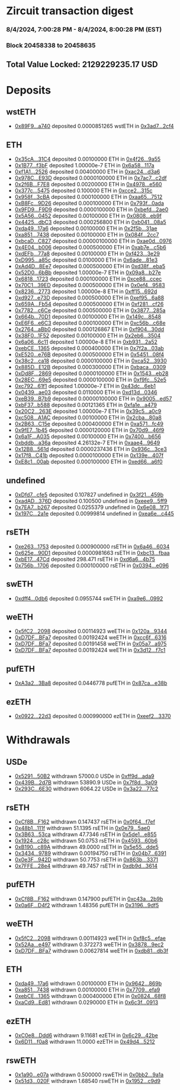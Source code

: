# Zircuit transaction digest
### 8/4/2024, 7:00:28 PM - 8/4/2024, 8:00:28 PM (EST)
### Block 20458338 to 20458635

## Total Value Locked: 2129229235.17 USD

# Deposits
## wstETH
- [0x89F9...a740](https://etherscan.io/address/0x89F92dD656FaAfBf3040aD92020F84153173a740) deposited 0.0000851265 wstETH in [0x3ad7...2cf4](https://etherscan.io/tx/0x89F92dD656FaAfBf3040aD92020F84153173a740)
## ETH
- [0x35cA...31C4](https://etherscan.io/address/0x35cAA179881779AD0f51a4baa0585bd7A66731C4) deposited 0.00100000 ETH in [0x4f26...9a55](https://etherscan.io/tx/0x35cAA179881779AD0f51a4baa0585bd7A66731C4)
- [0x1B77...f3bF](https://etherscan.io/address/0x1B770AeB7B08ACe18370800ac617A2E94dA8f3bF) deposited 1.00000e-7 ETH in [0x6a58...117a](https://etherscan.io/tx/0x1B770AeB7B08ACe18370800ac617A2E94dA8f3bF)
- [0xf1A1...2526](https://etherscan.io/address/0xf1A172755b4180Ae2fd86B640A4f3dcc356C2526) deposited 0.00400000 ETH in [0xac24...d3a6](https://etherscan.io/tx/0xf1A172755b4180Ae2fd86B640A4f3dcc356C2526)
- [0x978C...E93D](https://etherscan.io/address/0x978C3EA3F0Ca718aa71B76c0dC94b9EFF45FE93D) deposited 0.0000100000 ETH in [0x7ac7...c2df](https://etherscan.io/tx/0x978C3EA3F0Ca718aa71B76c0dC94b9EFF45FE93D)
- [0x2f6B...F7E8](https://etherscan.io/address/0x2f6B67A9E7Ca9f025b786e455261EFe3C65FF7E8) deposited 0.00200000 ETH in [0x4978...e560](https://etherscan.io/tx/0x2f6B67A9E7Ca9f025b786e455261EFe3C65FF7E8)
- [0x377c...5475](https://etherscan.io/address/0x377cb314e4b9a2be12a2ce79036Aae03073b5475) deposited 0.100000 ETH in [0xcce2...315c](https://etherscan.io/tx/0x377cb314e4b9a2be12a2ce79036Aae03073b5475)
- [0x958f...3cBA](https://etherscan.io/address/0x958f3FF49E0BB6591894D0E25DaD67bb84C13cBA) deposited 0.000100000 ETH in [0xaa65...7512](https://etherscan.io/tx/0x958f3FF49E0BB6591894D0E25DaD67bb84C13cBA)
- [0xB8Fc...9D26](https://etherscan.io/address/0xB8Fc9Dd2576bBdE9e2FD1F84b62023CE31529D26) deposited 0.000100000 ETH in [0x793f...0ada](https://etherscan.io/tx/0xB8Fc9Dd2576bBdE9e2FD1F84b62023CE31529D26)
- [0x9FD9...F9D9](https://etherscan.io/address/0x9FD98B46CD8f46d656B28858ec10243b245BF9D9) deposited 0.0000100000 ETH in [0xbefd...2ae0](https://etherscan.io/tx/0x9FD98B46CD8f46d656B28858ec10243b245BF9D9)
- [0x5A56...0452](https://etherscan.io/address/0x5A56e1F2004BC6C033e388cc7f52BD5227840452) deposited 0.00100000 ETH in [0x0808...eb9f](https://etherscan.io/tx/0x5A56e1F2004BC6C033e388cc7f52BD5227840452)
- [0x4425...dbC3](https://etherscan.io/address/0x44250e31407E99E635ce7E93682def938428dbC3) deposited 0.000256800 ETH in [0xb041...08a5](https://etherscan.io/tx/0x44250e31407E99E635ce7E93682def938428dbC3)
- [0xda49...17a6](https://etherscan.io/address/0xda490D62CA754dF4cF0a448eF966Ef293dd717a6) deposited 0.00100000 ETH in [0x2f5b...31ae](https://etherscan.io/tx/0xda490D62CA754dF4cF0a448eF966Ef293dd717a6)
- [0xa851...7438](https://etherscan.io/address/0xa85160a81da205AE57F6d55F16C9C43d773c7438) deposited 0.00100000 ETH in [0x084f...2cc7](https://etherscan.io/tx/0xa85160a81da205AE57F6d55F16C9C43d773c7438)
- [0xbcaD...C827](https://etherscan.io/address/0xbcaD818f8B4EAfcf93b99D57BD5548E23BD5C827) deposited 0.00000100000 ETH in [0xae0d...0976](https://etherscan.io/tx/0xbcaD818f8B4EAfcf93b99D57BD5548E23BD5C827)
- [0x4E04...b006](https://etherscan.io/address/0x4E04269fe685aD6f8E5b802eD194FFDF3ab4b006) deposited 0.000500000 ETH in [0xab7e...c5b6](https://etherscan.io/tx/0x4E04269fe685aD6f8E5b802eD194FFDF3ab4b006)
- [0xdEFb...77a8](https://etherscan.io/address/0xdEFb4E9fC3404202F81D6c3022EFDA9b979377a8) deposited 0.00100000 ETH in [0xf423...3e29](https://etherscan.io/tx/0xdEFb4E9fC3404202F81D6c3022EFDA9b979377a8)
- [0xD995...a85c](https://etherscan.io/address/0xD9955789F7094b6C0BD5f7E7aCFB046520A6a85c) deposited 0.0100000 ETH in [0x6ade...81e3](https://etherscan.io/tx/0xD9955789F7094b6C0BD5f7E7aCFB046520A6a85c)
- [0xAd4D...8Ee7](https://etherscan.io/address/0xAd4D61076479C71C2e7FaacA0a9C5540aC6a8Ee7) deposited 0.000500000 ETH in [0xd38f...eba5](https://etherscan.io/tx/0xAd4D61076479C71C2e7FaacA0a9C5540aC6a8Ee7)
- [0x52D0...6bBb](https://etherscan.io/address/0x52D06279A2c4cdfDB9735163968b99e58F976bBb) deposited 1.00000e-7 ETH in [0x09a8...b27e](https://etherscan.io/tx/0x52D06279A2c4cdfDB9735163968b99e58F976bBb)
- [0x6818...1723](https://etherscan.io/address/0x6818797103c56ecd9F22cb4a34E52D8c09c71723) deposited 0.000100000 ETH in [0xce88...ccec](https://etherscan.io/tx/0x6818797103c56ecd9F22cb4a34E52D8c09c71723)
- [0x70C1...39ED](https://etherscan.io/address/0x70C1F8d817d3014f147FE927C07d97Fa7B3239ED) deposited 0.000500000 ETH in [0x0ef4...9583](https://etherscan.io/tx/0x70C1F8d817d3014f147FE927C07d97Fa7B3239ED)
- [0x8236...2773](https://etherscan.io/address/0x82363A156fBdF0553350683a9Bc57f54A33C2773) deposited 1.00000e-8 ETH in [0xff15...692d](https://etherscan.io/tx/0x82363A156fBdF0553350683a9Bc57f54A33C2773)
- [0xd927...e73D](https://etherscan.io/address/0xd9278f2251D1b849f336aa581600667A2229e73D) deposited 0.000500000 ETH in [0xef95...6a88](https://etherscan.io/tx/0xd9278f2251D1b849f336aa581600667A2229e73D)
- [0x659A...Fb54](https://etherscan.io/address/0x659A422c7CA7b74784ef61366656BD54A330Fb54) deposited 0.000500000 ETH in [0xf281...cf26](https://etherscan.io/tx/0x659A422c7CA7b74784ef61366656BD54A330Fb54)
- [0x7782...c6Ce](https://etherscan.io/address/0x7782bBc9EC47e9E24435BC4343Cf87B450cec6Ce) deposited 0.000500000 ETH in [0x3877...285a](https://etherscan.io/tx/0x7782bBc9EC47e9E24435BC4343Cf87B450cec6Ce)
- [0x664b...70D1](https://etherscan.io/address/0x664bf6057618ed5b51ba1b448E07F6659a9D70D1) deposited 0.00100000 ETH in [0x149c...8548](https://etherscan.io/tx/0x664bf6057618ed5b51ba1b448E07F6659a9D70D1)
- [0xE6F6...e6C3](https://etherscan.io/address/0xE6F61afB06caEF91A37Ba354d65812058f78e6C3) deposited 0.000100000 ETH in [0xc56b...c68e](https://etherscan.io/tx/0xE6F61afB06caEF91A37Ba354d65812058f78e6C3)
- [0x2764...aBb0](https://etherscan.io/address/0x2764A735b32b1Df4287FB5D7B556f8004D82aBb0) deposited 0.000126867 ETH in [0xf904...30dd](https://etherscan.io/tx/0x2764A735b32b1Df4287FB5D7B556f8004D82aBb0)
- [0x38F0...1F52](https://etherscan.io/address/0x38F0C7d7e92422B68f2d5b4a388c05Df6D531F52) deposited 0.00100000 ETH in [0x2eb6...3504](https://etherscan.io/tx/0x38F0C7d7e92422B68f2d5b4a388c05Df6D531F52)
- [0x6a06...6c11](https://etherscan.io/address/0x6a0621D895D954177043831e377b615243Cc6c11) deposited 1.00000e-8 ETH in [0xb931...2a52](https://etherscan.io/tx/0x6a0621D895D954177043831e377b615243Cc6c11)
- [0xebCE...1365](https://etherscan.io/address/0xebCE789204e339490F3fF1C385B93Ca81F601365) deposited 0.000400000 ETH in [0x7f2a...03ab](https://etherscan.io/tx/0xebCE789204e339490F3fF1C385B93Ca81F601365)
- [0xE520...e76B](https://etherscan.io/address/0xE5200C42061e90a3dbaDBDfA60cBd9D31bCDe76B) deposited 0.000500000 ETH in [0x5451...08f4](https://etherscan.io/tx/0xE5200C42061e90a3dbaDBDfA60cBd9D31bCDe76B)
- [0x38c2...ca18](https://etherscan.io/address/0x38c2d9A73Bfb23972c91AF9C9F91E6D20f58ca18) deposited 0.0000100000 ETH in [0xca52...3930](https://etherscan.io/tx/0x38c2d9A73Bfb23972c91AF9C9F91E6D20f58ca18)
- [0x885D...E12B](https://etherscan.io/address/0x885D2358aD616F0BDFFFe802b8b187ae1d4dE12B) deposited 0.000300000 ETH in [0xbaca...0309](https://etherscan.io/tx/0x885D2358aD616F0BDFFFe802b8b187ae1d4dE12B)
- [0xDd8F...2869](https://etherscan.io/address/0xDd8F41D74ccBE5eB56f5a798CEfcB6B9E04d2869) deposited 0.0000100000 ETH in [0x1543...eb28](https://etherscan.io/tx/0xDd8F41D74ccBE5eB56f5a798CEfcB6B9E04d2869)
- [0x28EC...69e5](https://etherscan.io/address/0x28ECb498b2f34Dd717AEE529de358005E88669e5) deposited 0.0000100000 ETH in [0xf9fc...52e5](https://etherscan.io/tx/0x28ECb498b2f34Dd717AEE529de358005E88669e5)
- [0xc792...61f1](https://etherscan.io/address/0xc7921Da800574055eB11C5836740A54fC27c61f1) deposited 1.00000e-7 ETH in [0x43dc...6eb1](https://etherscan.io/tx/0xc7921Da800574055eB11C5836740A54fC27c61f1)
- [0x0439...ae03](https://etherscan.io/address/0x043951150857e82D8f59bcABf1CF4EF99Fb9ae03) deposited 0.0110000 ETH in [0xd13d...0346](https://etherscan.io/tx/0x043951150857e82D8f59bcABf1CF4EF99Fb9ae03)
- [0xeB39...B7b9](https://etherscan.io/address/0xeB39E490219ED9012A3e37a1403567Ba6120B7b9) deposited 0.00000100000 ETH in [0x9005...ed57](https://etherscan.io/tx/0xeB39E490219ED9012A3e37a1403567Ba6120B7b9)
- [0xbF37...b588](https://etherscan.io/address/0xbF37a2F4f1EAFE152E8336465CfAaD1FDA44b588) deposited 0.00121365 ETH in [0xfa1e...a479](https://etherscan.io/tx/0xbF37a2F4f1EAFE152E8336465CfAaD1FDA44b588)
- [0x20C2...263E](https://etherscan.io/address/0x20C28C5c550F1C349785f60617545b51cC30263E) deposited 1.00000e-7 ETH in [0x39c5...a0c9](https://etherscan.io/tx/0x20C28C5c550F1C349785f60617545b51cC30263E)
- [0xc508...A1AC](https://etherscan.io/address/0xc50816c6b35C5c089EE7D0211c7F7a069e9EA1AC) deposited 0.00100000 ETH in [0x2cba...80a8](https://etherscan.io/tx/0xc50816c6b35C5c089EE7D0211c7F7a069e9EA1AC)
- [0x2B63...C15e](https://etherscan.io/address/0x2B6343FEEA1502f4f7A6e9C807F1893Ce6bCC15e) deposited 0.000400000 ETH in [0xa571...fc49](https://etherscan.io/tx/0x2B6343FEEA1502f4f7A6e9C807F1893Ce6bCC15e)
- [0x9fE7...1b45](https://etherscan.io/address/0x9fE7b4788D409231E15E25A45FeCF784106d1b45) deposited 0.0000120000 ETH in [0x70d9...46f9](https://etherscan.io/tx/0x9fE7b4788D409231E15E25A45FeCF784106d1b45)
- [0x6a1F...A035](https://etherscan.io/address/0x6a1FF2AaAab0837F940ED7471E16d84e8953A035) deposited 0.00100000 ETH in [0x7400...b656](https://etherscan.io/tx/0x6a1FF2AaAab0837F940ED7471E16d84e8953A035)
- [0xbddb...a36a](https://etherscan.io/address/0xbddb81b6B1b23b23086EAD62106b2d04Ac4ea36a) deposited 4.26132e-7 ETH in [0xaae4...9649](https://etherscan.io/tx/0xbddb81b6B1b23b23086EAD62106b2d04Ac4ea36a)
- [0x12B8...561d](https://etherscan.io/address/0x12B8f013F0F765A8D66dA0A8b7Ed7950396D561d) deposited 0.0000237436 ETH in [0x936c...3ce3](https://etherscan.io/tx/0x12B8f013F0F765A8D66dA0A8b7Ed7950396D561d)
- [0x17f8...C41b](https://etherscan.io/address/0x17f80ece5b9B56EF9122c4FCE4ad65af8342C41b) deposited 0.0000100000 ETH in [0x139e...407f](https://etherscan.io/tx/0x17f80ece5b9B56EF9122c4FCE4ad65af8342C41b)
- [0xE8c1...00ab](https://etherscan.io/address/0xE8c1DD91aD571c20331c70bF9b029cb689Fb00ab) deposited 0.000100000 ETH in [0xed66...a6f0](https://etherscan.io/tx/0xE8c1DD91aD571c20331c70bF9b029cb689Fb00ab)
## undefined
- [0xDfd7...cfe5](https://etherscan.io/address/0xDfd77a848618b3428C79790b5222b85c2adfcfe5) deposited 0.107827 undefined in [0x3f21...459b](https://etherscan.io/tx/0xDfd77a848618b3428C79790b5222b85c2adfcfe5)
- [0xadAD...376D](https://etherscan.io/address/0xadAD7ec70aC6b2599360EFc99089b575E4Bc376D) deposited 0.100500 undefined in [0xeee9...5ff9](https://etherscan.io/tx/0xadAD7ec70aC6b2599360EFc99089b575E4Bc376D)
- [0x7EA7...b267](https://etherscan.io/address/0x7EA74516e7d801Cd5267E2B6B4F456B5BB75b267) deposited 0.0255379 undefined in [0x6e08...1f71](https://etherscan.io/tx/0x7EA74516e7d801Cd5267E2B6B4F456B5BB75b267)
- [0x197C...2a1e](https://etherscan.io/address/0x197CeF85f8347AdeA3Fd23B6E8Fc1aAa86Fc2a1e) deposited 0.00999814 undefined in [0xea6e...c445](https://etherscan.io/tx/0x197CeF85f8347AdeA3Fd23B6E8Fc1aAa86Fc2a1e)
## rsETH
- [0xe263...1753](https://etherscan.io/address/0xe2631AD2E8CCFC2486935645D5f586cCB68F1753) deposited 0.000900000 rsETH in [0x6a46...6034](https://etherscan.io/tx/0xe2631AD2E8CCFC2486935645D5f586cCB68F1753)
- [0x625e...90D1](https://etherscan.io/address/0x625e0a54FEC76e881E86EF7a3666F1c2868390D1) deposited 0.0000981663 rsETH in [0xbc13...fbaa](https://etherscan.io/tx/0x625e0a54FEC76e881E86EF7a3666F1c2868390D1)
- [0xbE17...47Cd](https://etherscan.io/address/0xbE17641f00F2bAf80059D99498Dc1A1390E247Cd) deposited 298.471 rsETH in [0xd6a6...4b75](https://etherscan.io/tx/0xbE17641f00F2bAf80059D99498Dc1A1390E247Cd)
- [0x756b...1706](https://etherscan.io/address/0x756bC95a8D0DB3235c92FbDBE86809aF63201706) deposited 0.000100000 rsETH in [0x0394...e096](https://etherscan.io/tx/0x756bC95a8D0DB3235c92FbDBE86809aF63201706)
## swETH
- [0xdff4...0db6](https://etherscan.io/address/0xdff46f3376128879a88010939AaCeBFDD6BF0db6) deposited 0.0955744 swETH in [0xa9e6...0992](https://etherscan.io/tx/0xdff46f3376128879a88010939AaCeBFDD6BF0db6)
## weETH
- [0x5fC2...2098](https://etherscan.io/address/0x5fC2099C6aB523901c5B3457Fd14C12717e12098) deposited 0.00114923 weETH in [0x120a...9344](https://etherscan.io/tx/0x5fC2099C6aB523901c5B3457Fd14C12717e12098)
- [0xD7DF...BFa7](https://etherscan.io/address/0xD7DF7E085214743530afF339aFC420c7c720BFa7) deposited 0.00192424 weETH in [0xcc6f...6316](https://etherscan.io/tx/0xD7DF7E085214743530afF339aFC420c7c720BFa7)
- [0xD7DF...BFa7](https://etherscan.io/address/0xD7DF7E085214743530afF339aFC420c7c720BFa7) deposited 0.00191458 weETH in [0x05a7...a975](https://etherscan.io/tx/0xD7DF7E085214743530afF339aFC420c7c720BFa7)
- [0xD7DF...BFa7](https://etherscan.io/address/0xD7DF7E085214743530afF339aFC420c7c720BFa7) deposited 0.00192424 weETH in [0x3d12...f7c1](https://etherscan.io/tx/0xD7DF7E085214743530afF339aFC420c7c720BFa7)
## pufETH
- [0xA3a2...3Ba8](https://etherscan.io/address/0xA3a211bDFba8d614c3d030da6CDbC98940db3Ba8) deposited 0.0446778 pufETH in [0x87ca...e38b](https://etherscan.io/tx/0xA3a211bDFba8d614c3d030da6CDbC98940db3Ba8)
## ezETH
- [0x0922...22d3](https://etherscan.io/address/0x0922B44805CB5D90F35F3b9781aFf83b47D722d3) deposited 0.000990000 ezETH in [0xeef2...3370](https://etherscan.io/tx/0x0922B44805CB5D90F35F3b9781aFf83b47D722d3)
# Withdrawals
## USDe
- [0x5291...50B2](https://etherscan.io/address/0x5291dB72b4F2d090955712C9dC146738064250B2) withdrawn 57000.0 USDe in [0xff9d...ada9](https://etherscan.io/tx/0x5291dB72b4F2d090955712C9dC146738064250B2)
- [0x439B...2d7B](https://etherscan.io/address/0x439B5E3B9af606327558ADd370197d3A7C492d7B) withdrawn 53890.9 USDe in [0x7f8d...3a09](https://etherscan.io/tx/0x439B5E3B9af606327558ADd370197d3A7C492d7B)
- [0x293C...6E30](https://etherscan.io/address/0x293C6937D8D82e05B01335F7B33FBA0c8e256E30) withdrawn 6064.22 USDe in [0x3a22...77c2](https://etherscan.io/tx/0x293C6937D8D82e05B01335F7B33FBA0c8e256E30)
## rsETH
- [0xCf8B...F162](https://etherscan.io/address/0xCf8B1406cFC9749518b908B19D81c45607ccF162) withdrawn 0.147437 rsETH in [0x0f64...f7ef](https://etherscan.io/tx/0xCf8B1406cFC9749518b908B19D81c45607ccF162)
- [0x48b1...111f](https://etherscan.io/address/0x48b1c96f9BDaC112aBE96239293AB65eeE62111f) withdrawn 51.1395 rsETH in [0x0e79...5ae0](https://etherscan.io/tx/0x48b1c96f9BDaC112aBE96239293AB65eeE62111f)
- [0x3B63...53ca](https://etherscan.io/address/0x3B63d6E736c65583e6b42c5a87f861Bfde6953ca) withdrawn 47.7346 rsETH in [0x5de1...e855](https://etherscan.io/tx/0x3B63d6E736c65583e6b42c5a87f861Bfde6953ca)
- [0x1924...c28c](https://etherscan.io/address/0x1924f74123Fa4E683624983Bf9eA926c582Fc28c) withdrawn 50.0753 rsETH in [0x4593...60b6](https://etherscan.io/tx/0x1924f74123Fa4E683624983Bf9eA926c582Fc28c)
- [0xB190...c89A](https://etherscan.io/address/0xB190095AD97c1f5EDB353eac9D54A33E136Cc89A) withdrawn 49.0000 rsETH in [0x5e55...dde5](https://etherscan.io/tx/0xB190095AD97c1f5EDB353eac9D54A33E136Cc89A)
- [0x3434...9789](https://etherscan.io/address/0x34349c5569e7B846c3558961552D2202760A9789) withdrawn 0.00194750 rsETH in [0x04b7...6391](https://etherscan.io/tx/0x34349c5569e7B846c3558961552D2202760A9789)
- [0x0e3F...942D](https://etherscan.io/address/0x0e3F61155046138dc9b981Ad7F4E59814BE3942D) withdrawn 50.7753 rsETH in [0x863b...3371](https://etherscan.io/tx/0x0e3F61155046138dc9b981Ad7F4E59814BE3942D)
- [0x7FFE...28e4](https://etherscan.io/address/0x7FFE3642F22dA10Fae1cF405ad7Af335A07c28e4) withdrawn 49.7457 rsETH in [0xdb9d...3614](https://etherscan.io/tx/0x7FFE3642F22dA10Fae1cF405ad7Af335A07c28e4)
## pufETH
- [0xCf8B...F162](https://etherscan.io/address/0xCf8B1406cFC9749518b908B19D81c45607ccF162) withdrawn 0.147900 pufETH in [0xc43a...2b9b](https://etherscan.io/tx/0xCf8B1406cFC9749518b908B19D81c45607ccF162)
- [0x0a6F...D4f2](https://etherscan.io/address/0x0a6F15744161E05a1ff97B891ba4c850E53aD4f2) withdrawn 1.48356 pufETH in [0x3196...9df5](https://etherscan.io/tx/0x0a6F15744161E05a1ff97B891ba4c850E53aD4f2)
## weETH
- [0x5fC2...2098](https://etherscan.io/address/0x5fC2099C6aB523901c5B3457Fd14C12717e12098) withdrawn 0.00114923 weETH in [0xf8c5...efae](https://etherscan.io/tx/0x5fC2099C6aB523901c5B3457Fd14C12717e12098)
- [0x52Aa...e497](https://etherscan.io/address/0x52Aa899454998Be5b000Ad077a46Bbe360F4e497) withdrawn 0.372273 weETH in [0x3878...9ec2](https://etherscan.io/tx/0x52Aa899454998Be5b000Ad077a46Bbe360F4e497)
- [0xD7DF...BFa7](https://etherscan.io/address/0xD7DF7E085214743530afF339aFC420c7c720BFa7) withdrawn 0.00627814 weETH in [0xdb81...db3f](https://etherscan.io/tx/0xD7DF7E085214743530afF339aFC420c7c720BFa7)
## ETH
- [0xda49...17a6](https://etherscan.io/address/0xda490D62CA754dF4cF0a448eF966Ef293dd717a6) withdrawn 0.00100000 ETH in [0x9642...869b](https://etherscan.io/tx/0xda490D62CA754dF4cF0a448eF966Ef293dd717a6)
- [0xa851...7438](https://etherscan.io/address/0xa85160a81da205AE57F6d55F16C9C43d773c7438) withdrawn 0.00100000 ETH in [0x7709...efa9](https://etherscan.io/tx/0xa85160a81da205AE57F6d55F16C9C43d773c7438)
- [0xebCE...1365](https://etherscan.io/address/0xebCE789204e339490F3fF1C385B93Ca81F601365) withdrawn 0.000400000 ETH in [0x0824...68f8](https://etherscan.io/tx/0xebCE789204e339490F3fF1C385B93Ca81F601365)
- [0xaCd9...Ed81](https://etherscan.io/address/0xaCd977f27f2B05cFb51b6D7AbeF322A7edF9Ed81) withdrawn 0.0290000 ETH in [0x6c3f...0913](https://etherscan.io/tx/0xaCd977f27f2B05cFb51b6D7AbeF322A7edF9Ed81)
## ezETH
- [0xC0e8...Ddd6](https://etherscan.io/address/0xC0e875c106Aa0c2167941b6E81e3f0fE4d55Ddd6) withdrawn 9.11681 ezETH in [0x6c29...42be](https://etherscan.io/tx/0xC0e875c106Aa0c2167941b6E81e3f0fE4d55Ddd6)
- [0x6D11...f0a8](https://etherscan.io/address/0x6D1105BA1b4eFfB4073e99Df2c8FF17EBfFFf0a8) withdrawn 11.0000 ezETH in [0x49d4...5212](https://etherscan.io/tx/0x6D1105BA1b4eFfB4073e99Df2c8FF17EBfFFf0a8)
## rswETH
- [0x1a90...e07a](https://etherscan.io/address/0x1a903fe2f732F96bAa7292A05f4121766dD7e07a) withdrawn 0.500000 rswETH in [0x0bb2...9a1a](https://etherscan.io/tx/0x1a903fe2f732F96bAa7292A05f4121766dD7e07a)
- [0x51d3...020F](https://etherscan.io/address/0x51d34D5B79c4B27763ee4B891039Cf602F8a020F) withdrawn 1.68540 rswETH in [0x1952...c9d9](https://etherscan.io/tx/0x51d34D5B79c4B27763ee4B891039Cf602F8a020F)
